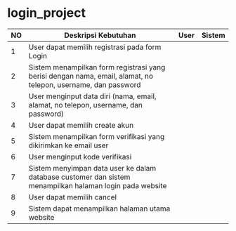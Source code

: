 # login_project
| NO | Deskripsi Kebutuhan | User | Sistem |
|----|---------------------|------|--------|
| 1  | User dapat memilih registrasi pada form Login |  |    |
| 2  | Sistem menampilkan form registrasi yang berisi dengan nama, email, alamat, no telepon, username, dan password |    |  |
| 3  | User menginput data diri (nama, email, alamat, no telepon, username, dan password) |  |    |
| 4  | User dapat memilih create akun |  |    |
| 5  | Sistem menampilkan form verifikasi yang dikirimkan ke email user |    |  |
| 6  | User menginput kode verifikasi |  |    |
| 7  | Sistem menyimpan data user ke dalam database customer dan sistem menampilkan halaman login pada website |    |  |
| 8  | User dapat memilih cancel |  |    |
| 9  | Sistem dapat menampilkan halaman utama website |    |  |
